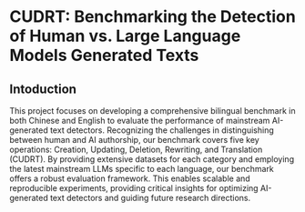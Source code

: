 # CUDRT: Benchmarking the Detection of Human vs. Large Language Models Generated Texts

## Intoduction
This project focuses on developing a comprehensive bilingual benchmark in both Chinese and English to evaluate the performance of mainstream AI-generated text detectors. Recognizing the challenges in distinguishing between human and AI authorship, our benchmark covers five key operations: Creation, Updating, Deletion, Rewriting, and Translation (CUDRT). By providing extensive datasets for each category and employing the latest mainstream LLMs specific to each language, our benchmark offers a robust evaluation framework. This enables scalable and reproducible experiments, providing critical insights for optimizing AI-generated text detectors and guiding future research directions.
